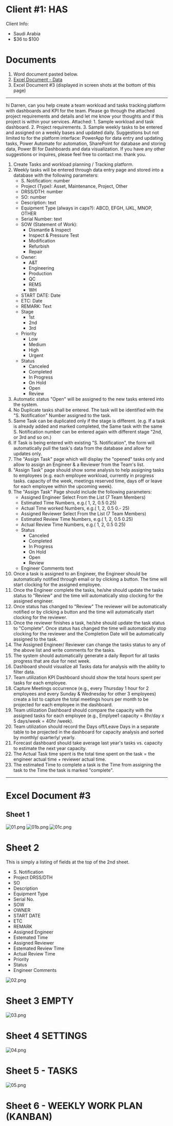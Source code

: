 # Client #1: HAS 

Client Info: 
- Saudi Arabia
- $36 to $100
 
# Documents

1. Word document pasted below. 
2. [Excel Document - Data](02-Clean.xlsx)
3. Excel Document #3 (displayed in screen shots at the bottom of this page)

--- 

hi Darren,
can you help create a team workload and tasks tracking platform with dashboards and KPI for the team. Please go through the attached project requirements and details and let me know your thoughts and if this project is within your services.
Attached: 1. Sample workload and task dashboard. 2. Project requirements. 3. Sample weekly tasks to be entered and assigned on a weekly bases and updated daily.
Suggestions but not limited to for the platform interface: PowerApp for data entry and updating tasks, Power Automate for automation, SharePoint for database and storing data, Power BI for Dashboards and data visualization.
If you have any other suggestions or inquires, please feel free to contact me. thank you.


1.	Create Tasks and workload planning / Tracking platform.
2.	Weekly tasks will be entered through data entry page and stored into a database with the following parameters:
    - S. Notification: number  
    - Project (Type): Asset, Maintenance, Project, Other
    - DRSS/DTH: number
    - SO: number
    - Description: text
    - Equipment Type (always in caps?): ABCD, EFGH, IJKL, MNOP, OTHER
    - Serial Number: text 
    - SOW (Statement of Work): 
        - Dismantle & Inspect
        - Inspect & Pressure Test
        - Modification
        - Refurbish
        - Repair
    - Owner:
        - A&T
        - Engineering
        - Production
        - QC
        - REMS
        - WH
    - START DATE: Date
    - ETC: Date
    - REMARK:	Text
    - Stage	
        - 1st
        - 2nd
        - 3rd
    - Priority	
        - Low
        - Medium
        - High
        - Urgent
    - Status	
        - Canceled
        - Completed
        - In Progress
        - On Hold
        - Open
        - Review
3.	Automatic status "Open" will be assigned to the new tasks entered into the system.
4.	No Duplicate tasks shall be entered. The task will be identified with the "S. Notification" Number assigned to the task.
5.	Same Task can be duplicated only if the stage is different. (e.g. If a task is already added and marked completed, the Same task with the same S. Notification number can be entered again with different stage "2nd, or 3rd and so on.)
6.	If Task is being entered with existing "S. Notification", the form will automatically pull the task's data from the database and allow for updates only.
7.	The "Assign Task" page which will display the "opened" tasks only and allow to assign an Engineer & a Reviewer from the Team's list.
8.	"Assign Task" page should show some analysis to help assigning tasks to employees (e.g. each employee workload, currently in progress tasks. capacity of the week, meetings reserved time, days off or leave for each employee within the upcoming week).
9.	The "Assign Task" Page should include the following parameters:
    - Assigned Engineer	Select From the List (7 Team Members)
    - Estimated Time	Numbers, e.g.( 1, 2, 0.5 0.25)
    - Actual Time worked	Numbers, e.g.( 1, 2, 0.5 0.- 25)
    - Assigned Reviewer	Select From the List (7 Team Members)
    - Estimated Review Time	Numbers, e.g.( 1, 2, 0.5 0.25)
    - Actual Review Time	Numbers, e.g.( 1, 2, 0.5 0.25)
    - Status	
        - Canceled
        - Completed
        - In Progress
        - On Hold
        - Open
        - Review
    - Engineer Comments	text
10.	Once a task is assigned to an Engineer, the Engineer should be automatically notified through email or by clicking a button. The time will start clocking for the assigned employee.
11.	Once the Engineer complete the tasks, he/she should update the tasks status to "Review" and the time will automatically stop clocking for the assigned engineer. 
12.	Once status has changed to "Review" The reviewer will be automatically notified or by clicking a button and the time will automatically start clocking for the reviewer.
13.	Once the reviewer finishes a task, he/she should update the task status to "Complete". Once status has changed the time will automatically stop clocking for the reviewer and the Completion Date will be automatically assigned to the task.
14.	The Assigned Engineer/ Reviewer can change the tasks status to any of the above list and write comments for the tasks.
15.	The system should automatically generate a daily Report for all tasks progress that are due for next week.
16.	Dashboard should visualize all Tasks data for analysis with the ability to filter data.
17.	Team utilization KPI Dashboard should show the total hours spent per tasks for each employee.
18.	Capture Meetings occurrence (e.g., every Thursday 1 hour for 2 employees and every Sunday & Wednesday for other 3 employees) create a list to capture the total meetings hours per month to be projected for each employee in the dashboard.
19.	Team utilization Dashboard should compare the capacity with the assigned tasks for each employee (e.g., Emplyee1 capacity = 8hr/day x 5 days/week = 40hr /week).
20.	Team utilization should record the Days off/Leave Days in a separate table to be projected in the dashboard for capacity analysis and sorted by monthly/ quarterly/ yearly.
21.	Forecast dashboard should take average last year's tasks vs. capacity to estimate the next year capacity. 
22.	The Actual Task time spent is the total time spent on the task = the engineer actual time + reviewer actual time.
23.	The estimated Time to complete a task is the Time from assigning the task to the Time the task is marked "complete".  

---

# Excel Document #3

## Sheet 1

![01.png](./images/01.png)
![01b.png](./images/01b.png)
![01c.png](./images/01c.png)

# Sheet 2

This is simply a listing of fields at the top of the 2nd sheet. 

- S. Notification	
- Project	DRSS/DTH	
- SO	
- Description	
- Equipment Type	
- Serial No.	
- SOW	
- OWNER	
- START DATE	
- ETC	
- REMARK	
- Assigned Engineer	
- Estemated Time	
- Assigned Reviewer	
- Estemated Review Time	
- Actual Review Time	
- Priority	
- Status	
- Engineer Comments

![02.png](./images/02.png)

# Sheet 3 EMPTY

![03.png](./images/03.png)

# Sheet 4 SETTINGS

![04.png](./images/04.png)

# Sheet 5 - TASKS

![05.png](./images/05.png)

# Sheet 6 - WEEKLY WORK PLAN (KANBAN)



